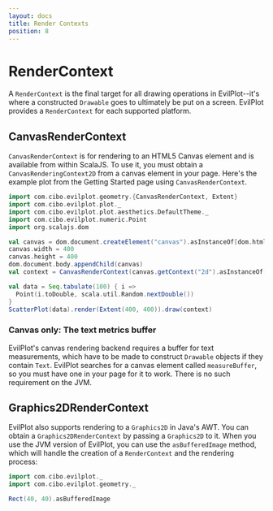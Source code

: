 ```yaml
---
layout: docs
title: Render Contexts
position: 8
---
```


# RenderContext

A `RenderContext` is the final target for all drawing operations in EvilPlot--it's where a constructed `Drawable` goes
to ultimately be put on a screen. EvilPlot provides a `RenderContext` for each supported platform.

## CanvasRenderContext

`CanvasRenderContext` is for rendering to an HTML5 Canvas element and is available from within ScalaJS. To use it, you
must obtain a `CanvasRenderingContext2D` from a canvas element in your page. Here's the example plot from the Getting
Started page using `CanvasRenderContext`.

```scala
import com.cibo.evilplot.geometry.{CanvasRenderContext, Extent}
import com.cibo.evilplot.plot._
import com.cibo.evilplot.plot.aesthetics.DefaultTheme._
import com.cibo.evilplot.numeric.Point
import org.scalajs.dom

val canvas = dom.document.createElement("canvas").asInstanceOf[dom.html.Canvas]
canvas.width = 400
canvas.height = 400
dom.document.body.appendChild(canvas)
val context = CanvasRenderContext(canvas.getContext("2d").asInstanceOf[dom.CanvasRenderingContext2D])

val data = Seq.tabulate(100) { i =>
  Point(i.toDouble, scala.util.Random.nextDouble())
}
ScatterPlot(data).render(Extent(400, 400)).draw(context)
```

### Canvas only: The text metrics buffer
EvilPlot's canvas rendering backend requires a buffer for text measurements, which have to be made to construct
`Drawable` objects if they contain `Text`. EvilPlot searches for a canvas element called `measureBuffer`, so you must
have one in your page for it to work. There is no such requirement on the JVM.

## Graphics2DRenderContext

EvilPlot also supports rendering to a `Graphics2D` in Java's AWT. You can obtain a `Graphics2DRenderContext` by passing
a `Graphics2D` to it. When you use the JVM version of EvilPlot, you can use the `asBufferedImage` method, which will
handle the creation of a `RenderContext` and the rendering process:

```scala
import com.cibo.evilplot._
import com.cibo.evilplot.geometry._

Rect(40, 40).asBufferedImage
```

